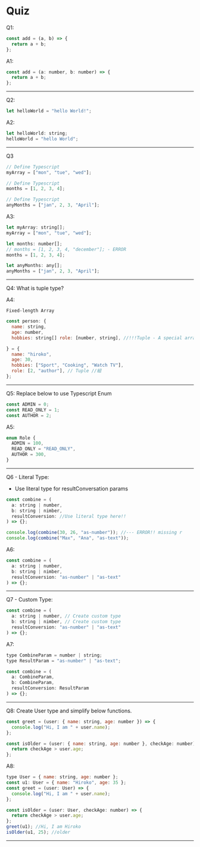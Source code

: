 # Quiz

Q1:

```js
const add = (a, b) => {
  return a + b;
};
```

A1:

```js
const add = (a: number, b: number) => {
  return a + b;
};
```

<hr />

Q2:

```js
let helloWorld = "hello World!";
```

A2:

```js
let helloWorld: string;
helloWorld = "hello World";
```

<hr />

Q3

```js
// Define Typescript
myArray = ["mon", "tue", "wed"];

// Define Typescript
months = [1, 2, 3, 4];

// Define Typescript
anyMonths = ["jan", 2, 3, "April"];
```

A3:

```js
let myArray: string[];
myArray = ["mon", "tue", "wed"];

let months: number[];
// months = [1, 2, 3, 4, "december"]; - ERROR
months = [1, 2, 3, 4];

let anyMonths: any[];
anyMonths = ["jan", 2, 3, "April"];
```

<hr />

Q4: What is tuple type?

A4:

```text
Fixed-length Array
```

```js
const person: {
  name: string,
  age: number,
  hobbies: string[] role: [number, string], //!!!Tuple - A special array with exactly two elements!!! - FIXED-LENGTH,

} = {
  name: "hiroko",
  age: 30,
  hobbies: ["Sport", "Cooking", "Watch TV"],
  role: [2, "author"], // Tuple //組
};
```

<hr />

Q5:
Replace below to use Typescript Enum

```js
const ADMIN = 0;
const READ_ONLY = 1;
const AUTHOR = 2;
```

A5:

```js
enum Role {
  ADMIN = 100,
  READ_ONLY = "READ_ONLY",
  AUTHOR = 300,
}
```

<hr />

Q6 - Literal Type:

- Use literal type for resultConversation params

```js
const combine = (
  a: string | number,
  b: string | nimber,
  resultConversion: //Use literal type here!!
) => {};

console.log(combine(30, 26, "as-number")); //--- ERROR!! missing r
console.log(combine("Max", "Ana", "as-text"));
```

A6:

```js
const combine = (
  a: string | number,
  b: string | nimber,
  resultConversion: "as-number" | "as-text"
) => {};
```

<hr />

Q7 - Custom Type:

```js
const combine = (
  a: string | number, // Create custom type
  b: string | nimber, // Create custom type
  resultConversion: "as-number" | "as-text"
) => {};
```

A7:

```js
type CombineParam = number | string;
type ResultParam = "as-number" | "as-text";

const combine = (
  a: CombineParam,
  b: CombineParam,
  resultConversion: ResultParam
) => {};
```

<hr />

Q8: Create User type and simplify below functions.

```js
const greet = (user: { name: string, age: number }) => {
  console.log("Hi, I am " + user.name);
};

const isOlder = (user: { name: string, age: number }, checkAge: number) => {
  return checkAge > user.age;
};
```

A8:

```js
type User = { name: string, age: number };
const u1: User = { name: "Hiroko", age: 35 };
const greet = (user: User) => {
  console.log("Hi, I am " + user.name);
};

const isOlder = (user: User, checkAge: number) => {
  return checkAge > user.age;
};
greet(u1); //Hi, I am Hiroko
isOlder(u1, 25); //older
```

<hr />

<!--
Q4:
A4:
<hr />
-->
